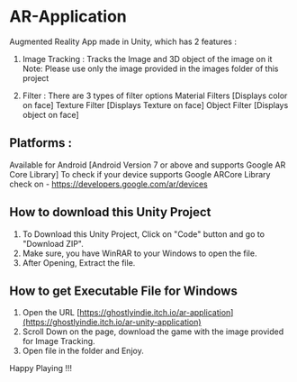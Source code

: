 # AR-Application
Augmented Reality App made in Unity, which has 2 features : 
1. Image Tracking : 
Tracks the Image and 3D object of the image on it
Note: Please use only the image provided in the images folder of this project

2. Filter : 
There are 3 types of filter options Material Filters [Displays color on face]
Texture Filter [Displays Texture on face]
Object Filter [Displays object on face]


## Platforms : 
Available for Android [Android Version 7 or above and supports Google AR Core Library]
To check if your device supports Google ARCore Library check on - https://developers.google.com/ar/devices


## How to download this Unity Project
1. To Download this Unity Project, Click on "Code" button and go to "Download ZIP".
2. Make sure, you have WinRAR to your Windows to open the file.
3. After Opening, Extract the file.

## How to get Executable File for Windows
1. Open the URL 
[https://ghostlyindie.itch.io/ar-application](https://ghostlyindie.itch.io/ar-unity-application)
2. Scroll Down on the page, download the game with the image provided for Image Tracking.
3. Open file in the folder and Enjoy.


Happy Playing !!!

